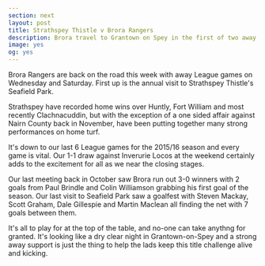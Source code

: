 ```yaml
---
section: next
layout: post
title: Strathspey Thistle v Brora Rangers
description: Brora travel to Grantown on Spey in the first of two away League games this week
image: yes
og: yes
---
```

Brora Rangers are back on the road this week with away League games on Wednesday and Saturday. First up is the annual visit to Strathspey Thistle's Seafield Park.

Strathspey have recorded home wins over Huntly, Fort William and most recently Clachnacuddin, but with the exception of a one sided affair against Nairn County back in November, have been putting together many strong performances on home turf.

It's down to our last 6 League games for the 2015/16 season and every game is vital. Our 1-1 draw against Inverurie Locos at the weekend certainly adds to the excitement for all as we near the closing stages.

Our last meeting back in October saw Brora run out 3-0 winners with 2 goals from Paul Brindle and Colin Williamson grabbing his first goal of the season. Our last visit to Seafield Park saw a goalfest with Steven Mackay, Scott Graham, Dale Gillespie and Martin Maclean all finding the net with 7 goals between them.

It's all to play for at the top of the table, and no-one can take anythng for granted. It's looking like a dry clear night in Grantown-on-Spey and a strong away support is just the thing to help the lads keep this title challenge alive and kicking.